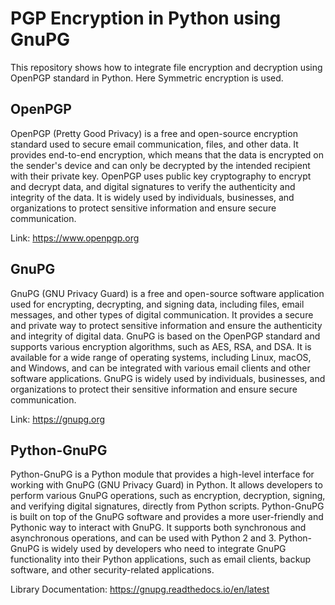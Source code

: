 # PGP Encryption in Python using GnuPG

This repository shows how to integrate file encryption and decryption using OpenPGP standard in Python. Here Symmetric encryption is used.

## OpenPGP

OpenPGP (Pretty Good Privacy) is a free and open-source encryption standard used to secure email communication, files, and other data. It provides end-to-end encryption, which means that the data is encrypted on the sender's device and can only be decrypted by the intended recipient with their private key. OpenPGP uses public key cryptography to encrypt and decrypt data, and digital signatures to verify the authenticity and integrity of the data. It is widely used by individuals, businesses, and organizations to protect sensitive information and ensure secure communication.

Link: https://www.openpgp.org

## GnuPG

GnuPG (GNU Privacy Guard) is a free and open-source software application used for encrypting, decrypting, and signing data, including files, email messages, and other types of digital communication. It provides a secure and private way to protect sensitive information and ensure the authenticity and integrity of digital data. GnuPG is based on the OpenPGP standard and supports various encryption algorithms, such as AES, RSA, and DSA. It is available for a wide range of operating systems, including Linux, macOS, and Windows, and can be integrated with various email clients and other software applications. GnuPG is widely used by individuals, businesses, and organizations to protect their sensitive information and ensure secure communication.

Link: https://gnupg.org

## Python-GnuPG

Python-GnuPG is a Python module that provides a high-level interface for working with GnuPG (GNU Privacy Guard) in Python. It allows developers to perform various GnuPG operations, such as encryption, decryption, signing, and verifying digital signatures, directly from Python scripts. Python-GnuPG is built on top of the GnuPG software and provides a more user-friendly and Pythonic way to interact with GnuPG. It supports both synchronous and asynchronous operations, and can be used with Python 2 and 3. Python-GnuPG is widely used by developers who need to integrate GnuPG functionality into their Python applications, such as email clients, backup software, and other security-related applications.

Library Documentation: https://gnupg.readthedocs.io/en/latest
